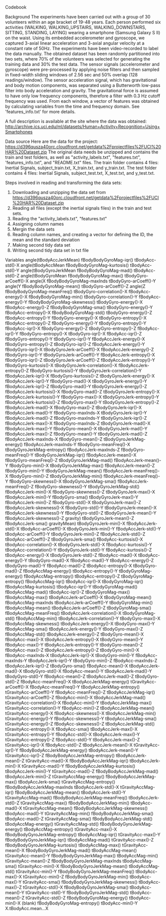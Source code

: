 Codebook 

Background
The experiments have been carried out with a group of 30 volunteers within an age bracket of 19-48 years. Each person performed six activities (WALKING, WALKING_UPSTAIRS, WALKING_DOWNSTAIRS, 
SITTING, STANDING, LAYING) wearing a smartphone (Samsung Galaxy S II) on the waist. Using its embedded accelerometer and gyroscope, we captured 3-axial linear acceleration and 3-axial angular 
velocity at a constant rate of 50Hz. The experiments have been video-recorded to label the data manually. The obtained dataset has been randomly partitioned into two sets, where 70% of the volunteers 
was selected for generating the training data and 30% the test data. 
The sensor signals (accelerometer and gyroscope) were pre-processed by applying noise filters and then sampled in fixed-width sliding windows of 2.56 sec and 50% overlap (128 readings/window). 
The sensor acceleration signal, which has gravitational and body motion components, was separated using a Butterworth low-pass filter into body acceleration and gravity. The gravitational force is assumed 
to have only low frequency components, therefore a filter with 0.3 Hz cutoff frequency was used. From each window, a vector of features was obtained by calculating variables from the time and frequency 
domain. See 'features_info.txt' for more details. 

A full description is available at the site where the data was obtained:
	http://archive.ics.uci.edu/ml/datasets/Human+Activity+Recognition+Using+Smartphones

Data source
Here are the data for the project:
	https://d396qusza40orc.cloudfront.net/getdata%2Fprojectfiles%2FUCI%20HAR%20Dataset.zip
The original data needs be unzipped and contains the train and test folders, as well as "activity_labels.txt", "features.txt", 'features_info.txt", and "README.txt" files. The train folder contains 4 files: Inertial 
Signals, subject_train.txt, X_train.txt, and y_train.txt. The test folder contains 4 files: Inertial Signals, subject_test.txt, X_test.txt, and y_test.txt.


Steps involved in reading and transforming the data sets:
1. Downloading and unzipping the data set from https://d396qusza40orc.cloudfront.net/getdata%2Fprojectfiles%2FUCI%20HAR%20Dataset.zip
2. Reading all files (except the inertial signals files) in the train and test sets. 
3. Reading the "activity_labels.txt", "features.txt"
4. Assigning column names
5. Mergin the data sets
6. Reading column names, and creating a vector for defining the ID, the mean and the standard deviation
7. Making second tidy data set 
8. Writing second tidy data set in txt file

Variables
angle(tBodyAccJerkMean)	fBodyBodyGyroMag-iqr()	tBodyAcc-std()-X
angle(tBodyAccMean	fBodyBodyGyroMag-kurtosis()	tBodyAcc-std()-Y
angle(tBodyGyroJerkMean	fBodyBodyGyroMag-mad()	tBodyAcc-std()-Z
angle(tBodyGyroMean	fBodyBodyGyroMag-max()	tBodyGyro-arCoeff()-X
angle(X	fBodyBodyGyroMag-maxInds	tBodyGyro-arCoeff()-Y
angle(Y	fBodyBodyGyroMag-mean()	tBodyGyro-arCoeff()-Z
angle(Z	fBodyBodyGyroMag-meanFreq()	tBodyGyro-correlation()-X
fBodyAcc-energy()-X	fBodyBodyGyroMag-min()	tBodyGyro-correlation()-Y
fBodyAcc-energy()-Y	fBodyBodyGyroMag-skewness()	tBodyGyro-energy()-X
fBodyAcc-energy()-Z	fBodyBodyGyroMag-sma()	tBodyGyro-energy()-Y
fBodyAcc-entropy()-X	fBodyBodyGyroMag-std()	tBodyGyro-energy()-Z
fBodyAcc-entropy()-Y	fBodyGyro-energy()-X	tBodyGyro-entropy()-X
fBodyAcc-entropy()-Z	fBodyGyro-energy()-Y	tBodyGyro-entropy()-Y
fBodyAcc-iqr()-X	fBodyGyro-energy()-Z	tBodyGyro-entropy()-Z
fBodyAcc-iqr()-Y	fBodyGyro-entropy()-X	tBodyGyro-iqr()-X
fBodyAcc-iqr()-Z	fBodyGyro-entropy()-Y	tBodyGyro-iqr()-Y
fBodyAccJerk-energy()-X	fBodyGyro-entropy()-Z	tBodyGyro-iqr()-Z
fBodyAccJerk-energy()-Y	fBodyGyro-iqr()-X	tBodyGyroJerk-arCoeff()-X
fBodyAccJerk-energy()-Z	fBodyGyro-iqr()-Y	tBodyGyroJerk-arCoeff()-Y
fBodyAccJerk-entropy()-X	fBodyGyro-iqr()-Z	tBodyGyroJerk-arCoeff()-Z
fBodyAccJerk-entropy()-Y	fBodyGyro-kurtosis()-X	tBodyGyroJerk-correlation()-X
fBodyAccJerk-entropy()-Z	fBodyGyro-kurtosis()-Y	tBodyGyroJerk-correlation()-Y
fBodyAccJerk-iqr()-X	fBodyGyro-kurtosis()-Z	tBodyGyroJerk-energy()-X
fBodyAccJerk-iqr()-Y	fBodyGyro-mad()-X	tBodyGyroJerk-energy()-Y
fBodyAccJerk-iqr()-Z	fBodyGyro-mad()-Y	tBodyGyroJerk-energy()-Z
fBodyAccJerk-kurtosis()-X	fBodyGyro-mad()-Z	tBodyGyroJerk-entropy()-X
fBodyAccJerk-kurtosis()-Y	fBodyGyro-max()-X	tBodyGyroJerk-entropy()-Y
fBodyAccJerk-kurtosis()-Z	fBodyGyro-max()-Y	tBodyGyroJerk-entropy()-Z
fBodyAccJerk-mad()-X	fBodyGyro-max()-Z	tBodyGyroJerk-iqr()-X
fBodyAccJerk-mad()-Y	fBodyGyro-maxInds-X	tBodyGyroJerk-iqr()-Y
fBodyAccJerk-mad()-Z	fBodyGyro-maxInds-Y	tBodyGyroJerk-iqr()-Z
fBodyAccJerk-max()-X	fBodyGyro-maxInds-Z	tBodyGyroJerk-mad()-X
fBodyAccJerk-max()-Y	fBodyGyro-mean()-X	tBodyGyroJerk-mad()-Y
fBodyAccJerk-max()-Z	fBodyGyro-mean()-Y	tBodyGyroJerk-mad()-Z
fBodyAccJerk-maxInds-X	fBodyGyro-mean()-Z	tBodyGyroJerkMag-energy()
fBodyAccJerk-maxInds-Y	fBodyGyro-meanFreq()-X	tBodyGyroJerkMag-entropy()
fBodyAccJerk-maxInds-Z	fBodyGyro-meanFreq()-Y	tBodyGyroJerkMag-iqr()
fBodyAccJerk-mean()-X	fBodyGyro-meanFreq()-Z	tBodyGyroJerkMag-mad()
fBodyAccJerk-mean()-Y	fBodyGyro-min()-X	tBodyGyroJerkMag-max()
fBodyAccJerk-mean()-Z	fBodyGyro-min()-Y	tBodyGyroJerkMag-mean()
fBodyAccJerk-meanFreq()-X	fBodyGyro-min()-Z	tBodyGyroJerkMag-min()
fBodyAccJerk-meanFreq()-Y	fBodyGyro-skewness()-X	tBodyGyroJerkMag-sma()
fBodyAccJerk-meanFreq()-Z	fBodyGyro-skewness()-Y	tBodyGyroJerkMag-std()
fBodyAccJerk-min()-X	fBodyGyro-skewness()-Z	tBodyGyroJerk-max()-X
fBodyAccJerk-min()-Y	fBodyGyro-sma()	tBodyGyroJerk-max()-Y
fBodyAccJerk-min()-Z	fBodyGyro-std()-X	tBodyGyroJerk-max()-Z
fBodyAccJerk-skewness()-X	fBodyGyro-std()-Y	tBodyGyroJerk-mean()-X
fBodyAccJerk-skewness()-Y	fBodyGyro-std()-Z	tBodyGyroJerk-mean()-Y
fBodyAccJerk-skewness()-Z	gravity)	tBodyGyroJerk-mean()-Z
fBodyAccJerk-sma()	gravityMean)	tBodyGyroJerk-min()-X
fBodyAccJerk-std()-X	tBodyAcc-arCoeff()-X	tBodyGyroJerk-min()-Y
fBodyAccJerk-std()-Y	tBodyAcc-arCoeff()-Y	tBodyGyroJerk-min()-Z
fBodyAccJerk-std()-Z	tBodyAcc-arCoeff()-Z	tBodyGyroJerk-sma()
fBodyAcc-kurtosis()-X	tBodyAcc-correlation()-X	tBodyGyroJerk-std()-X
fBodyAcc-kurtosis()-Y	tBodyAcc-correlation()-Y	tBodyGyroJerk-std()-Y
fBodyAcc-kurtosis()-Z	tBodyAcc-energy()-X	tBodyGyroJerk-std()-Z
fBodyAcc-mad()-X	tBodyAcc-energy()-Y	tBodyGyro-mad()-X
fBodyAcc-mad()-Y	tBodyAcc-energy()-Z	tBodyGyro-mad()-Y
fBodyAcc-mad()-Z	tBodyAcc-entropy()-X	tBodyGyro-mad()-Z
fBodyAccMag-energy()	tBodyAcc-entropy()-Y	tBodyGyroMag-energy()
fBodyAccMag-entropy()	tBodyAcc-entropy()-Z	tBodyGyroMag-entropy()
fBodyAccMag-iqr()	tBodyAcc-iqr()-X	tBodyGyroMag-iqr()
fBodyAccMag-kurtosis()	tBodyAcc-iqr()-Y	tBodyGyroMag-mad()
fBodyAccMag-mad()	tBodyAcc-iqr()-Z	tBodyGyroMag-max()
fBodyAccMag-max()	tBodyAccJerk-arCoeff()-X	tBodyGyroMag-mean()
fBodyAccMag-maxInds	tBodyAccJerk-arCoeff()-Y	tBodyGyroMag-min()
fBodyAccMag-mean()	tBodyAccJerk-arCoeff()-Z	tBodyGyroMag-sma()
fBodyAccMag-meanFreq()	tBodyAccJerk-correlation()-X	tBodyGyroMag-std()
fBodyAccMag-min()	tBodyAccJerk-correlation()-Y	tBodyGyro-max()-X
fBodyAccMag-skewness()	tBodyAccJerk-energy()-X	tBodyGyro-max()-Y
fBodyAccMag-sma()	tBodyAccJerk-energy()-Y	tBodyGyro-max()-Z
fBodyAccMag-std()	tBodyAccJerk-energy()-Z	tBodyGyro-mean()-X
fBodyAcc-max()-X	tBodyAccJerk-entropy()-X	tBodyGyro-mean()-Y
fBodyAcc-max()-Y	tBodyAccJerk-entropy()-Y	tBodyGyro-mean()-Z
fBodyAcc-max()-Z	tBodyAccJerk-entropy()-Z	tBodyGyro-min()-X
fBodyAcc-maxInds-X	tBodyAccJerk-iqr()-X	tBodyGyro-min()-Y
fBodyAcc-maxInds-Y	tBodyAccJerk-iqr()-Y	tBodyGyro-min()-Z
fBodyAcc-maxInds-Z	tBodyAccJerk-iqr()-Z	tBodyGyro-sma()
fBodyAcc-mean()-X	tBodyAccJerk-mad()-X	tBodyGyro-std()-X
fBodyAcc-mean()-Y	tBodyAccJerk-mad()-Y	tBodyGyro-std()-Y
fBodyAcc-mean()-Z	tBodyAccJerk-mad()-Z	tBodyGyro-std()-Z
fBodyAcc-meanFreq()-X	tBodyAccJerkMag-energy()	tGravityAcc-arCoeff()-X
fBodyAcc-meanFreq()-Y	tBodyAccJerkMag-entropy()	tGravityAcc-arCoeff()-Y
fBodyAcc-meanFreq()-Z	tBodyAccJerkMag-iqr()	tGravityAcc-arCoeff()-Z
fBodyAcc-min()-X	tBodyAccJerkMag-mad()	tGravityAcc-correlation()-X
fBodyAcc-min()-Y	tBodyAccJerkMag-max()	tGravityAcc-correlation()-Y
fBodyAcc-min()-Z	tBodyAccJerkMag-mean()	tGravityAcc-energy()-X
fBodyAcc-skewness()-X	tBodyAccJerkMag-min()	tGravityAcc-energy()-Y
fBodyAcc-skewness()-Y	tBodyAccJerkMag-sma()	tGravityAcc-energy()-Z
fBodyAcc-skewness()-Z	tBodyAccJerkMag-std()	tGravityAcc-entropy()-X
fBodyAcc-sma()	tBodyAccJerk-max()-X	tGravityAcc-entropy()-Y
fBodyAcc-std()-X	tBodyAccJerk-max()-Y	tGravityAcc-entropy()-Z
fBodyAcc-std()-Y	tBodyAccJerk-max()-Z	tGravityAcc-iqr()-X
fBodyAcc-std()-Z	tBodyAccJerk-mean()-X	tGravityAcc-iqr()-Y
fBodyBodyAccJerkMag-energy()	tBodyAccJerk-mean()-Y	tGravityAcc-iqr()-Z
fBodyBodyAccJerkMag-entropy()	tBodyAccJerk-mean()-Z	tGravityAcc-mad()-X
fBodyBodyAccJerkMag-iqr()	tBodyAccJerk-min()-X	tGravityAcc-mad()-Y
fBodyBodyAccJerkMag-kurtosis()	tBodyAccJerk-min()-Y	tGravityAcc-mad()-Z
fBodyBodyAccJerkMag-mad()	tBodyAccJerk-min()-Z	tGravityAccMag-energy()
fBodyBodyAccJerkMag-max()	tBodyAccJerk-sma()	tGravityAccMag-entropy()
fBodyBodyAccJerkMag-maxInds	tBodyAccJerk-std()-X	tGravityAccMag-iqr()
fBodyBodyAccJerkMag-mean()	tBodyAccJerk-std()-Y	tGravityAccMag-mad()
fBodyBodyAccJerkMag-meanFreq()	tBodyAccJerk-std()-Z	tGravityAccMag-max()
fBodyBodyAccJerkMag-min()	tBodyAcc-mad()-X	tGravityAccMag-mean()
fBodyBodyAccJerkMag-skewness()	tBodyAcc-mad()-Y	tGravityAccMag-min()
fBodyBodyAccJerkMag-sma()	tBodyAcc-mad()-Z	tGravityAccMag-sma()
fBodyBodyAccJerkMag-std()	tBodyAccMag-energy()	tGravityAccMag-std()
fBodyBodyGyroJerkMag-energy()	tBodyAccMag-entropy()	tGravityAcc-max()-X
fBodyBodyGyroJerkMag-entropy()	tBodyAccMag-iqr()	tGravityAcc-max()-Y
fBodyBodyGyroJerkMag-iqr()	tBodyAccMag-mad()	tGravityAcc-max()-Z
fBodyBodyGyroJerkMag-kurtosis()	tBodyAccMag-max()	tGravityAcc-mean()-X
fBodyBodyGyroJerkMag-mad()	tBodyAccMag-mean()	tGravityAcc-mean()-Y
fBodyBodyGyroJerkMag-max()	tBodyAccMag-min()	tGravityAcc-mean()-Z
fBodyBodyGyroJerkMag-maxInds	tBodyAccMag-sma()	tGravityAcc-min()-X
fBodyBodyGyroJerkMag-mean()	tBodyAccMag-std()	tGravityAcc-min()-Y
fBodyBodyGyroJerkMag-meanFreq()	tBodyAcc-max()-X	tGravityAcc-min()-Z
fBodyBodyGyroJerkMag-min()	tBodyAcc-max()-Y	tGravityAcc-sma()
fBodyBodyGyroJerkMag-skewness()	tBodyAcc-max()-Z	tGravityAcc-std()-X
fBodyBodyGyroJerkMag-sma()	tBodyAcc-mean()-Y	tGravityAcc-std()-Y
fBodyBodyGyroJerkMag-std()	tBodyAcc-mean()-Z	tGravityAcc-std()-Z
fBodyBodyGyroMag-energy()	tBodyAcc-min()-X	(blank)
fBodyBodyGyroMag-entropy()	tBodyAcc-min()-Y	X.tBodyAcc.mean...X






